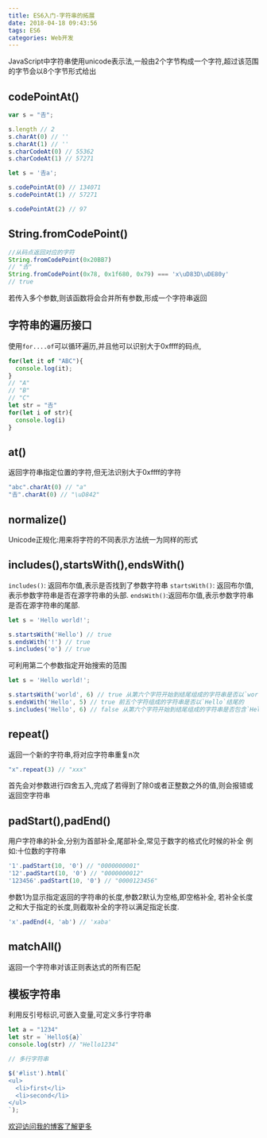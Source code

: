 ```yaml
---
title: ES6入门-字符串的拓展
date: 2018-04-18 09:43:56
tags: ES6
categories: Web开发
---
```


JavaScript中字符串使用unicode表示法,一般由2个字节构成一个字符,超过该范围的字节会以8个字节形式给出 
<!--more -->

## codePointAt()

```JavaScript
var s = "𠮷";

s.length // 2
s.charAt(0) // ''
s.charAt(1) // ''
s.charCodeAt(0) // 55362
s.charCodeAt(1) // 57271

let s = '𠮷a';

s.codePointAt(0) // 134071
s.codePointAt(1) // 57271

s.codePointAt(2) // 97
```

## String.fromCodePoint()

```JavaScript
//从码点返回对应的字符
String.fromCodePoint(0x20BB7)
// "𠮷"
String.fromCodePoint(0x78, 0x1f680, 0x79) === 'x\uD83D\uDE80y'
// true

```
若传入多个参数,则该函数将会合并所有参数,形成一个字符串返回

## 字符串的遍历接口

使用`for....of`可以循环遍历,并且他可以识别大于0xffff的码点,

```JavaScript
for(let it of "ABC"){
  console.log(it);
}
// "A"
// "B"
// "C"
let str = "𠮷"
for(let i of str){
  console.log(i)
}
```

## at()

返回字符串指定位置的字符,但无法识别大于0xffff的字符

```JavaScript
"abc".charAt(0) // "a"
"𠮷".charAt(0) // "\uD842"
```

## normalize()

Unicode正规化:用来将字符的不同表示方法统一为同样的形式

## includes(),startsWith(),endsWith()

`includes()`: 返回布尔值,表示是否找到了参数字符串
`startsWith()`: 返回布尔值,表示参数字符串是否在源字符串的头部.
`endsWith()`:返回布尔值,表示参数字符串是否在源字符串的尾部.

```JavaScript
let s = 'Hello world!';

s.startsWith('Hello') // true
s.endsWith('!') // true
s.includes('o') // true
```
可利用第二个参数指定开始搜索的范围
```JavaScript
let s = 'Hello world!';

s.startsWith('world', 6) // true 从第六个字符开始到结尾组成的字符串是否以`world`结尾
s.endsWith('Hello', 5) // true 前五个字符组成的字符串是否以`Hello`结尾的
s.includes('Hello', 6) // false 从第六个字符开始到结尾组成的字符串是否包含`Hello`
```

## repeat()

返回一个新的字符串,将对应字符串重复n次
```JavaScript
"x".repeat(3) // "xxx"
```
首先会对参数进行四舍五入,完成了若得到了除0或者正整数之外的值,则会报错或返回空字符串

## padStart(),padEnd()

用户字符串的补全,分别为首部补全,尾部补全,常见于数字的格式化时候的补全
例如:十位数的字符串
```JavaScript
'1'.padStart(10, '0') // "0000000001"
'12'.padStart(10, '0') // "0000000012"
'123456'.padStart(10, '0') // "0000123456"
```
参数1为显示指定返回的字符串的长度,参数2默认为空格,即空格补全,
若补全长度之和大于指定的长度,则截取补全的字符以满足指定长度.
```JavaScript
'x'.padEnd(4, 'ab') // 'xaba'
```

## matchAll()

返回一个字符串对该正则表达式的所有匹配

## 模板字符串

利用反引号标识,可嵌入变量,可定义多行字符串
```JavaScript
let a = "1234"
let str = `Hello${a}`
console.log(str) // "Hello1234"

// 多行字符串

$('#list').html(`
<ul>
  <li>first</li>
  <li>second</li>
</ul>
`);

```

[欢迎访问我的博客了解更多](http://lizheng3401.github.io/2018/04/18/ES6入门-字符串的拓展/)

